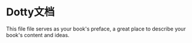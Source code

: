 # Dotty文档

This file file serves as your book's preface, a great place to describe your book's content and ideas.

